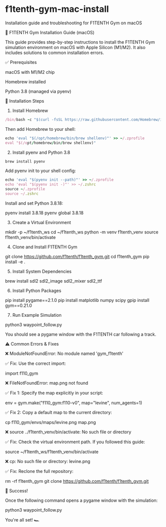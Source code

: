 # f1tenth-gym-mac-install
Installation guide and troubleshooting for F1TENTH Gym on macOS


🌟 F1TENTH Gym Installation Guide (macOS)

This guide provides step-by-step instructions to install the F1TENTH Gym simulation environment on macOS with Apple Silicon (M1/M2). It also includes solutions to common installation errors.

✅ Prerequisites

macOS with M1/M2 chip

Homebrew installed

Python 3.8 (managed via pyenv)

📆 Installation Steps

1. Install Homebrew
```ruby
/bin/bash -c "$(curl -fsSL https://raw.githubusercontent.com/Homebrew/install/HEAD/install.sh)"
```
Then add Homebrew to your shell:

```ruby
echo 'eval "$(/opt/homebrew/bin/brew shellenv)"' >> ~/.zprofile
eval "$(/opt/homebrew/bin/brew shellenv)"
```

2. Install pyenv and Python 3.8

```ruby
brew install pyenv
```

Add pyenv init to your shell config:
```ruby
echo 'eval "$(pyenv init --path)"' >> ~/.zprofile
echo 'eval "$(pyenv init -)"' >> ~/.zshrc
source ~/.zprofile
source ~/.zshrc
```
Install and set Python 3.8.18:

pyenv install 3.8.18
pyenv global 3.8.18

3. Create a Virtual Environment

mkdir -p ~/f1tenth_ws
cd ~/f1tenth_ws
python -m venv f1tenth_venv
source f1tenth_venv/bin/activate

4. Clone and Install F1TENTH Gym

git clone https://github.com/f1tenth/f1tenth_gym.git
cd f1tenth_gym
pip install -e .

5. Install System Dependencies

brew install sdl2 sdl2_image sdl2_mixer sdl2_ttf

6. Install Python Packages

pip install pygame==2.1.0
pip install matplotlib numpy scipy
gpip install gym==0.21.0

7. Run Example Simulation

python3 waypoint_follow.py

You should see a pygame window with the F1TENTH car following a track.

⚠️ Common Errors & Fixes

❌ ModuleNotFoundError: No module named 'gym_f1tenth'

✅ Fix: Use the correct import:

import f110_gym

❌ FileNotFoundError: map.png not found

✅ Fix 1: Specify the map explicitly in your script:

env = gym.make("f110_gym:f110-v0", map="levine", num_agents=1)

✅ Fix 2: Copy a default map to the current directory:

cp f110_gym/envs/maps/levine.png map.png

❌ source ../f1tenth_venv/bin/activate: No such file or directory

✅ Fix: Check the virtual environment path. If you followed this guide:

source ~/f1tenth_ws/f1tenth_venv/bin/activate

❌ cp: No such file or directory: levine.png

✅ Fix: Reclone the full repository:

rm -rf f1tenth_gym
git clone https://github.com/f1tenth/f1tenth_gym.git

🎉 Success!

Once the following command opens a pygame window with the simulation:

python3 waypoint_follow.py

You're all set! 🏎️
